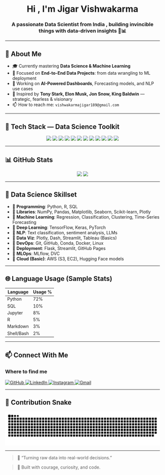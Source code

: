 <h1 align="center">Hi , I'm Jigar Vishwakarma</h1>
<h3 align="center">A passionate Data Scientist from India , building invincible things with data-driven insights 🧠📊</h3>

---

## 📌 About Me

- 🎓 Currently mastering **Data Science & Machine Learning**
- 💼 Focused on **End-to-End Data Projects**: from data wrangling to ML deployment
- 🔭 Working on **AI-Powered Dashboards**, Forecasting models, and NLP use cases
- 🧠 Inspired by **Tony Stark, Elon Musk, Jon Snow, King Baldwin** — strategic, fearless & visionary
- 📫 How to reach me: `vishwakarmajigar189@gmail.com`

---

## 🚀 Tech Stack — Data Science Toolkit


<p align="center">
  <img src="https://cdn.jsdelivr.net/gh/devicons/devicon/icons/python/python-original.svg" height="40" />
  <img src="https://cdn.jsdelivr.net/gh/devicons/devicon/icons/r/r-original.svg" height="40" />
  <img src="https://cdn.jsdelivr.net/gh/devicons/devicon/icons/numpy/numpy-original.svg" height="40" />
  <img src="https://cdn.jsdelivr.net/gh/devicons/devicon/icons/pandas/pandas-original.svg" height="40" />
  <img src="https://cdn.jsdelivr.net/gh/devicons/devicon/icons/tensorflow/tensorflow-original.svg" height="40" />
  <img src="https://cdn.jsdelivr.net/gh/devicons/devicon/icons/pytorch/pytorch-original.svg" height="40" />
  <img src="https://cdn.jsdelivr.net/gh/devicons/devicon/icons/jupyter/jupyter-original.svg" height="40" />
  <img src="https://cdn.jsdelivr.net/gh/devicons/devicon/icons/git/git-original.svg" height="40" />
  <img src="https://cdn.jsdelivr.net/gh/devicons/devicon/icons/github/github-original.svg" height="40" />
  <img src="https://cdn.jsdelivr.net/gh/devicons/devicon/icons/vscode/vscode-original.svg" height="40" />
  <img src="https://cdn.jsdelivr.net/gh/devicons/devicon/icons/linux/linux-original.svg" height="40" />
  <img src="https://cdn.jsdelivr.net/gh/devicons/devicon/icons/docker/docker-original.svg" height="40" />
</p>

---

## 📊 GitHub Stats

<p align="center">
  <img src="https://github-readme-stats.vercel.app/api?username=Jigarvishwakarma&show_icons=true&theme=radical" />
  <img src="https://github-readme-stats.vercel.app/api/top-langs/?username=Jigarvishwakarma&layout=compact&theme=radical" />
</p>

---

## 🧠 Data Science Skillset

- 🔹 **Programming**: Python, R, SQL
- 🔹 **Libraries**: NumPy, Pandas, Matplotlib, Seaborn, Scikit-learn, Plotly
- 🔹 **Machine Learning**: Regression, Classification, Clustering, Time-Series Forecasting
- 🔹 **Deep Learning**: TensorFlow, Keras, PyTorch
- 🔹 **NLP**: Text classification, sentiment analysis, LLMs
- 🔹 **Data Viz**: Plotly, Dash, Streamlit, Tableau (Basics)
- 🔹 **DevOps**: Git, GitHub, Conda, Docker, Linux
- 🔹 **Deployment**: Flask, Streamlit, GitHub Pages
- 🔹 **MLOps**: MLflow, DVC
- 🔹 **Cloud (Basic)**: AWS (S3, EC2), Hugging Face models

---

## 🌐 Language Usage (Sample Stats)

| Language     | Usage % |
|--------------|---------|
| Python       | 72%     |
| SQL          | 10%     |
| Jupyter      | 8%      |
| R            | 5%      |
| Markdown     | 3%      |
| Shell/Bash   | 2%      |

---

## 📫 Connect With Me

<h3>Where to find me</h3>
<p>
  <!-- GitHub -->
  <a href="https://github.com/Jiggaarrr" target="_blank">
    <img alt="GitHub" src="https://img.shields.io/badge/GitHub-%2312100E.svg?&style=for-the-badge&logo=Github&logoColor=white" />
  </a>

  <a href="https://www.linkedin.com/in/jigar-vishwakarma-2a8b57309" target="_blank">
  <img alt="LinkedIn" src="https://img.shields.io/badge/linkedin-%230077B5.svg?&style=for-the-badge&logo=linkedin&logoColor=white" />
</a>


  <!-- Instagram -->
  <a href="https://www.instagram.com/jiggaarrr.__/?next=%2F" target="_blank">
    <img alt="Instagram" src="https://img.shields.io/badge/Instagram-E4405F?style=for-the-badge&logo=instagram&logoColor=white" />
  </a>

  <!-- Gmail (mailto link) -->
  <a href="" target="_blank">
    <img alt="Gmail" src="https://img.shields.io/badge/Gmail-D14836?style=for-the-badge&logo=gmail&logoColor=white" />
  </a>
</p>

---

## 🐍 Contribution Snake

<p align="center">
  <img src="https://github.com/Platane/snk/raw/output/github-contribution-grid-snake.svg" alt="Snake animation" />
</p>

---

> 🧠 “Turning raw data into real-world decisions.”

> 💪 Built with courage, curiosity, and code.
